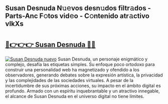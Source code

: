 ## Susan Desnuda N𝚞𝚎vos desn𝚞dos filtr𝚊dos - Parts-Anc F𝚘tos vid𝚎o - C𝚘ntenido atr𝚊ctivo vIkXs

# <h2><a href="http://mb33k3e.tromn.icu/?c=Susan+Desnuda">🔗👉👉👉 Susan Desnuda 🔗🔗</a></h2>

[![Susan Desnuda nuevo](https://i.imgur.com/pEAQMta.gif)](http://mb33k3e.tromn.icu/?c=Susan+Desnuda)
Susan Desnuda, un personaje enigmático y complejo, desafía las etiquetas simples. Su enfoque poco ortodoxo para construir una personalidad web ha magnetizado y ofendido a los observadores, generando debates sobre la expresión artística, la privacidad y las complejidades de las sociedades virtuales. A pesar de la incertidumbre de sus próximas acciones, su impacto en el ámbito digital es profundo. Armado con un espíritu inquebrantable y un atractivo innegable, el alcance de Susan Desnuda en el universo digital no tiene límites.
